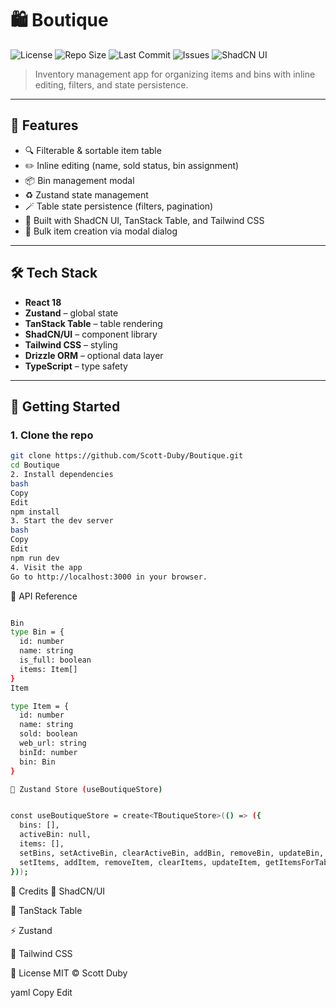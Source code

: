 # 🛍️ Boutique

![License](https://img.shields.io/github/license/Scott-Duby/Boutique?style=flat-square)
![Repo Size](https://img.shields.io/github/repo-size/Scott-Duby/Boutique?style=flat-square)
![Last Commit](https://img.shields.io/github/last-commit/Scott-Duby/Boutique?style=flat-square)
![Issues](https://img.shields.io/github/issues/Scott-Duby/Boutique?style=flat-square)
![ShadCN UI](https://img.shields.io/badge/ui-shadcn/ui-blueviolet?logo=tailwindcss&style=flat-square)

> Inventory management app for organizing items and bins with inline editing, filters, and state persistence.

---

## 🧠 Features

- 🔍 Filterable & sortable item table
- ✏️ Inline editing (name, sold status, bin assignment)
- 📦 Bin management modal
- ♻️ Zustand state management
- 🪄 Table state persistence (filters, pagination)
- 💅 Built with ShadCN UI, TanStack Table, and Tailwind CSS
- 💾 Bulk item creation via modal dialog

---

## 🛠️ Tech Stack

- **React 18**
- **Zustand** – global state
- **TanStack Table** – table rendering
- **ShadCN/UI** – component library
- **Tailwind CSS** – styling
- **Drizzle ORM** – optional data layer
- **TypeScript** – type safety

---

## 🚀 Getting Started

### 1. Clone the repo

```bash
git clone https://github.com/Scott-Duby/Boutique.git
cd Boutique
2. Install dependencies
bash
Copy
Edit
npm install
3. Start the dev server
bash
Copy
Edit
npm run dev
4. Visit the app
Go to http://localhost:3000 in your browser.
```

🧪 API Reference

```bash

Bin
type Bin = {
  id: number
  name: string
  is_full: boolean
  items: Item[]
}
Item

type Item = {
  id: number
  name: string
  sold: boolean
  web_url: string
  binId: number
  bin: Bin
}
```

```bash
🧠 Zustand Store (useBoutiqueStore)
```

```bash

const useBoutiqueStore = create<TBoutiqueStore>(() => ({
  bins: [],
  activeBin: null,
  items: [],
  setBins, setActiveBin, clearActiveBin, addBin, removeBin, updateBin, clearBins,
  setItems, addItem, removeItem, clearItems, updateItem, getItemsForTable
}));
```

🙏 Credits
💅 ShadCN/UI

🧠 TanStack Table

⚡ Zustand

🎨 Tailwind CSS

📄 License
MIT © Scott Duby

yaml
Copy
Edit
